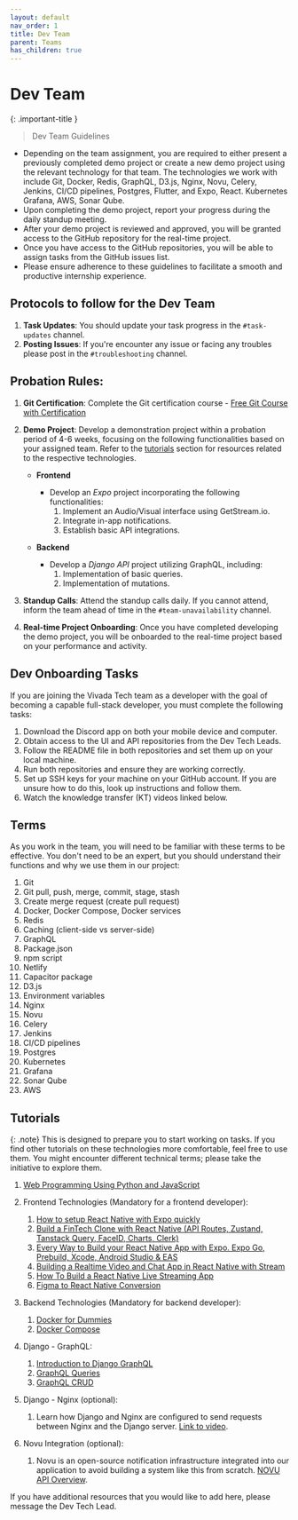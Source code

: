 ```yaml
---
layout: default
nav_order: 1
title: Dev Team
parent: Teams
has_children: true
---
```


# Dev Team

{: .important-title }
> Dev Team Guidelines
- Depending on the team assignment, you are required to either present a previously completed demo project or create a new demo project using the relevant technology for that team. The technologies we work with include Git, Docker, Redis, GraphQL, D3.js, Nginx, Novu, Celery, Jenkins, CI/CD pipelines, Postgres, Flutter, and Expo, React. Kubernetes Grafana, AWS, Sonar Qube.
- Upon completing the demo project, report your progress during the daily standup meeting.
- After your demo project is reviewed and approved, you will be granted access to the GitHub repository for the real-time project.
- Once you have access to the GitHub repositories, you will be able to assign tasks from the GitHub issues list.
- Please ensure adherence to these guidelines to facilitate a smooth and productive internship experience.
 
## Protocols to follow for the Dev Team

1. **Task Updates**: You should update your task progress in the `#task-updates` channel.
2. **Posting Issues**: If you're encounter any issue or facing any troubles please post in the `#troubleshooting` channel.

## Probation Rules:

1. **Git Certification**: Complete the Git certification course - <a href="https://www.simplilearn.com/learn-git-basics-skillup" target="_blank">Free Git Course with Certification</a>

2. **Demo Project**: Develop a demonstration project within a probation period of 4-6 weeks, focusing on the following functionalities based on your assigned team. Refer to the [tutorials](#tutorials) section for resources related to the respective technologies.

    - **Frontend**

        - Develop an _Expo_ project incorporating the following functionalities:
            1. Implement an Audio/Visual interface using GetStream.io.
            2. Integrate in-app notifications.
            3. Establish basic API integrations.

    - **Backend**

        - Develop a _Django API_ project utilizing GraphQL, including:
            1. Implementation of basic queries.
            2. Implementation of mutations.

3. **Standup Calls**: Attend the standup calls daily. If you cannot attend, inform the team ahead of time in the `#team-unavailability` channel.

4. **Real-time Project Onboarding**: Once you have completed developing the demo project, you will be onboarded to the real-time project based on your performance and activity.

## Dev Onboarding Tasks

If you are joining the Vivada Tech team as a developer with the goal of becoming a capable full-stack developer, you must complete the following tasks:

1. Download the Discord app on both your mobile device and computer.
2. Obtain access to the UI and API repositories from the Dev Tech Leads.
3. Follow the README file in both repositories and set them up on your local machine.
4. Run both repositories and ensure they are working correctly.
5. Set up SSH keys for your machine on your GitHub account. If you are unsure how to do this, look up instructions and follow them.
6. Watch the knowledge transfer (KT) videos linked below.

## Terms

As you work in the team, you will need to be familiar with these terms to be effective. You don't need to be an expert, but you should understand their functions and why we use them in our project:

1. Git
2. Git pull, push, merge, commit, stage, stash
3. Create merge request (create pull request)
4. Docker, Docker Compose, Docker services
5. Redis
6. Caching (client-side vs server-side)
7. GraphQL
8. Package.json
9. npm script
10. Netlify
11. Capacitor package
12. D3.js
13. Environment variables
14. Nginx
15. Novu
16. Celery
17. Jenkins
18. CI/CD pipelines
19. Postgres
20. Kubernetes
21. Grafana
22. Sonar Qube
23. AWS

## Tutorials

{: .note}
This is designed to prepare you to start working on tasks. If you find other tutorials on these technologies more comfortable, feel free to use them. You might encounter different technical terms; please take the initiative to explore them.

1. [Web Programming Using Python and JavaScript](https://www.edx.org/learn/web-development/harvard-university-cs50-s-web-programming-with-python-and-javascript?index=product&queryID=d88d96ae8903cef6c83aa567ff57251f&position=3&linked_from=autocomplete&c=autocomplete)

2. Frontend Technologies (Mandatory for a frontend developer):
    1. [How to setup React Native with Expo quickly](https://youtu.be/y6DwGxe2E_k?si=AyqWLArOFD7aN-3S)
    2. [ Build a FinTech Clone with React Native (API Routes, Zustand, Tanstack Query, FaceID, Charts, Clerk) ](https://youtu.be/iDZBeIgcixk?si=A7KlrIUEdIezNJ2v)
    3. [ Every Way to Build your React Native App with Expo. Expo Go, Prebuild, Xcode, Android Studio & EAS ](https://youtu.be/cs-zgHjt5RQ?si=Bh9ZlI-YP7nWxGuI)
    4. [ Building a Realtime Video and Chat App in React Native with Stream ](https://www.youtube.com/live/tUjv8LppDc4?si=q5wVs1b86E5YLnIJ)
    5. [ How To Build a React Native Live Streaming App ](https://youtu.be/GYVZ4X2MtiI?si=ry3tt5Dvx41CPOss)
    6. [Figma to React Native Conversion](https://www.locofy.ai/convert/figma-to-react-native)

3. Backend Technologies (Mandatory for backend developer):
    1. [Docker for Dummies](https://youtu.be/pTFZFxd4hOI?si=O_RD3NzTj2me43VY)
    2. [Docker Compose](https://youtu.be/HG6yIjZapSA?si=ZiCIcPJPcrsCc1NI)

4. Django - GraphQL:
    1. [Introduction to Django GraphQL](https://youtu.be/kP7wQoFXUSc?si=AUwrs_MVWUTfbQbi)
    2. [GraphQL Queries](https://youtu.be/unz3RgL9A-Y?si=TvXHUiCDlqqq7O-P)
    3. [GraphQL CRUD](https://youtu.be/3819x3b43Ok?si=WL7C65Teo-P2FifK)

5. Django - Nginx (optional):
    1. Learn how Django and Nginx are configured to send requests between Nginx and the Django server. [Link to video](https://youtu.be/N2t7L_K5LXo?si=MlQyCpC3gghLhbzu).
  
6. Novu Integration (optional):
    1. Novu is an open-source notification infrastructure integrated into our application to avoid building a system like this from scratch. [NOVU API Overview](https://docs.novu.co/api-reference/overview).

If you have additional resources that you would like to add here, please message the Dev Tech Lead.
